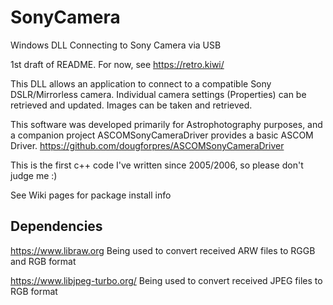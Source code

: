 # SonyCamera
Windows DLL Connecting to Sony Camera via USB

1st draft of README. For now, see https://retro.kiwi/

This DLL allows an application to connect to a compatible Sony DSLR/Mirrorless camera.
Individual camera settings (Properties) can be retrieved and updated.
Images can be taken and retrieved.

This software was developed primarily for Astrophotography purposes, and a companion project ASCOMSonyCameraDriver provides a basic ASCOM Driver.  https://github.com/dougforpres/ASCOMSonyCameraDriver

This is the first c++ code I've written since 2005/2006, so please don't judge me :)

See Wiki pages for package install info

## Dependencies
https://www.libraw.org
Being used to convert received ARW files to RGGB and RGB format

https://www.libjpeg-turbo.org/
Being used to convert received JPEG files to RGB format
